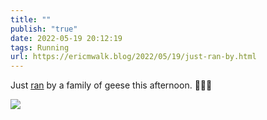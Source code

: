 ```yaml
---
title: ""
publish: "true"
date: 2022-05-19 20:12:19
tags: Running
url: https://ericmwalk.blog/2022/05/19/just-ran-by.html
---
```


Just [ran](http://www.strava.com/activities/7171271459) by a family of geese this afternoon. 🏃🏻‍♂️


![](https://ericmwalk.blog/uploads/2022/b809885768.jpg)